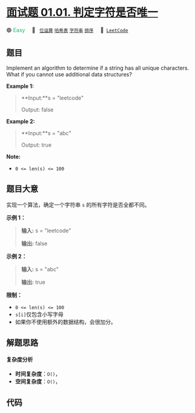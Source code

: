 # [面试题 01.01. 判定字符是否唯一](https://leetcode.cn/problems/is-unique-lcci)

🟢 <font color=#15bd66>Easy</font>&emsp; 🔖&ensp; [`位运算`](/leetcode/outline/tag/bit-manipulation.md) [`哈希表`](/leetcode/outline/tag/hash-table.md) [`字符串`](/leetcode/outline/tag/string.md) [`排序`](/leetcode/outline/tag/sorting.md)&emsp; 🔗&ensp;[`LeetCode`](https://leetcode.cn/problems/is-unique-lcci)


## 题目

Implement an algorithm to determine if a string has all unique characters.
What if you cannot use additional data structures?

**Example 1:**

> 
> 
> 
> 
> 
> **Input:**s = "leetcode"
> 
> Output: false

**Example 2:**

> 
> 
> 
> 
> 
> **Input:**s = "abc"
> 
> Output: true
> 
> 



**Note:**

  * `0 <= len(s) <= 100 `


## 题目大意

实现一个算法，确定一个字符串 `s` 的所有字符是否全都不同。

**示例 1：**

> 
> 
> 
> 
> 
> **输入:** s = "leetcode"
> 
> **输出:** false 
> 
> 

**示例 2：**

> 
> 
> 
> 
> 
> **输入:** s = "abc"
> 
> **输出:** true
> 
> 

**限制：**

  * `0 <= len(s) <= 100 `
  * `s[i]`仅包含小写字母
  * 如果你不使用额外的数据结构，会很加分。


## 解题思路

#### 复杂度分析

- **时间复杂度**：`O()`，
- **空间复杂度**：`O()`，

## 代码

```javascript

```